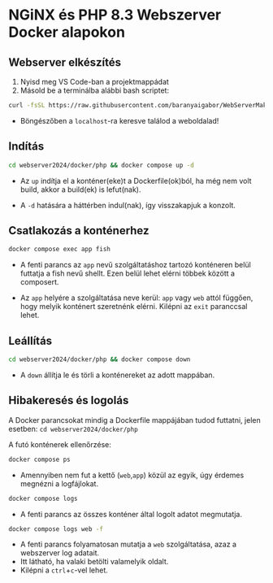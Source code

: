 # NGiNX és PHP 8.3 Webszerver Docker alapokon

## Webserver elkészítés

1. Nyisd meg VS Code-ban a projektmappádat
2. Másold be a terminálba alábbi bash scriptet:

  ```bash
  curl -fsSL https://raw.githubusercontent.com/baranyaigabor/WebServerMaker/main/install.sh | sh
  ```

  - Böngészőben a `localhost`-ra keresve találod a weboldalad!
    

## Indítás

  ```bash
  cd webserver2024/docker/php && docker compose up -d
  ```

  - Az `up` indítja el a konténer(eke)t a Dockerfile(ok)ból, ha még nem volt build, akkor a build(ek) is lefut(nak).

  - A `-d` hatására a háttérben indul(nak), így visszakapjuk a konzolt.
    

## Csatlakozás a konténerhez

```bash
docker compose exec app fish
```

- A fenti parancs az `app` nevű szolgáltatáshoz tartozó konténeren belül futtatja a fish nevű shellt. Ezen belül lehet elérni többek között a composert.

- Az `app` helyére a szolgáltatása neve kerül: `app` vagy `web` attól függően, hogy melyik konténert szeretnénk elérni.
Kilépni az `exit` paranccsal lehet.


## Leállítás

  ```bash
  cd webserver2024/docker/php && docker compose down
  ```
  - A `down` állítja le  és törli a konténereket az adott mappában.
    

## Hibakeresés és logolás

A Docker parancsokat mindig a Dockerfile mappájában tudod futtatni, 
jelen esetben: 
`cd webserver2024/docker/php`

A futó konténerek ellenőrzése:

```bash
docker compose ps
```

- Amennyiben nem fut a kettő (`web`,`app`) közül az egyik, úgy érdemes megnézni a logfájlokat.

```bash
docker compose logs
```

- A fenti parancs az összes konténer által logolt adatot megmutatja.

```bash
docker compose logs web -f
```

- A fenti parancs folyamatosan mutatja a `web` szolgáltatása, azaz a webszerver log adatait.
- Itt látható, ha valaki betölti valamelyik oldalt.
- Kilépni a `ctrl`+`c`-vel lehet.

    
